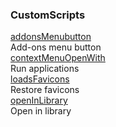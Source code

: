 ### CustomScripts

[addonsMenubutton](https://github.com/VitaliyVstyle/VitaliyVstyle.github.io/blob/main/UserChromeFiles/custom_scripts/addonsMenubutton.js)  
Add-ons menu button  
[contextMenuOpenWith](https://github.com/VitaliyVstyle/VitaliyVstyle.github.io/blob/main/UserChromeFiles/custom_scripts/contextMenuOpenWith.js)  
Run applications  
[loadsFavicons](https://github.com/VitaliyVstyle/VitaliyVstyle.github.io/blob/main/UserChromeFiles/custom_scripts/loadsFavicons.js)  
Restore favicons  
[openInLibrary](https://github.com/VitaliyVstyle/VitaliyVstyle.github.io/blob/main/UserChromeFiles/custom_scripts/openInLibrary.js)  
Open in library  
